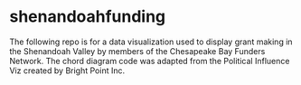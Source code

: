 # shenandoahfunding
The following repo is for a data visualization used to display grant making in the Shenandoah Valley by members of the Chesapeake Bay Funders Network.  The chord diagram code was adapted from the Political Influence Viz created by Bright Point Inc.
